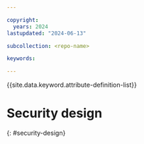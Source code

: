```yaml
---

copyright:
  years: 2024
lastupdated: "2024-06-13"

subcollection: <repo-name>

keywords:

---
```


{{site.data.keyword.attribute-definition-list}}

# Security design
{: #security-design}


